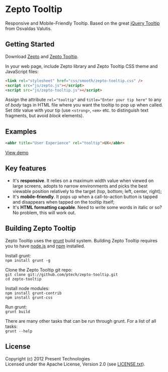 # Zepto Tooltip

Responsive and Mobile-Friendly Tooltip. Based on the great [jQuery Tooltip](http://osvaldas.info/u/p4Yk) from Osvaldas Valutis.

## Getting Started
Download [Zepto][zepto] and [Zepto Tooltip][zepto-tooltip].

[zepto]: http://zeptojs.com/
[zepto-tooltip]: https://github.com/downloads/ptech/zepto-tooltip/zepto-tooltip-1.0.0.zip

In your web page, include Zepto library and Zepto Tooltip CSS theme and JavaScript files:

```html
<link rel="stylesheet" href="css/smooth/zepto-tooltip.css" />
<script src="js/zepto.js"></script>
<script src="js/zepto-tooltip.js"></script>
```

Assign the attribute ```rel="tooltip"``` and ```title="Enter your tip here"``` to any of _body_ tags in HTML file where you want the tooltip to pop up when called. Set _title_ value with your tip (use ```<strong>```, ```<em>``` etc. to distinguish text fragments, but avoid _block_ elements).

## Examples

```html
<abbr title="User Experience" rel="tooltip">UX</abbr>
```

[View demo](http://ptech.github.com/zepto-tooltip)

## Key features

* It's **responsive**. It relies on a maximum width value when viewed on large screens, adopts to narrow environments and picks the best viewable position relatively to the target (top, bottom; left, center, right);
* It's **mobile-friendly**. It pops up when a call-to-action button is tapped and disappears when tapped on the tooltip itself;
* It's **HTML formatting capable**. Need to write some words in italic or so? No problem, this will work out.

## Building Zepto Tooltip
Zepto Tooltip uses the [grunt](http://github.com/cowboy/grunt) build system. Building Zepto Tooltip requires you to have [node.js](http://nodejs.org/) and [npm](http://npmjs.org/) installed.

Install grunt:  
```npm install grunt -g```

Clone the Zepto Tooltip git repo:  
```git clone git://github.com/ptech/zepto-tooltip.git```  
```cd zepto-tooltip```

Install node modules:  
```npm install grunt-contrib```  
```npm install grunt-css```

Run grunt:  
```grunt build```

There are many other tasks that can be run through grunt. For a list of all tasks:  
```grunt --help```

## License
Copyright (c) 2012 Present Technologies  
Licensed under the Apache License, Version 2.0 (see [LICENSE.txt](https://github.com/ptech/zepto-tooltip/blob/master/LICENSE.txt)).
